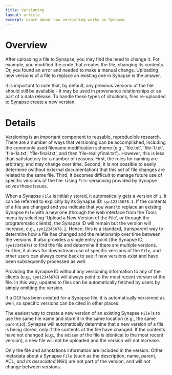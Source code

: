 ```yaml
---
title: Versioning
layout: article
excerpt: Learn about how versioning works on Synapse.
---
```


Overview
========

After uploading a file to Synapse, you may find the need to change it. For example, you modified the code that creates the file, changing its contents. Or, you found an error and needed to make a manual change. Uploading new versions of a file to replace an existing one in Synapse is the answer.

It is important to note that, by default, any previous versions of the file should still be available - it may be used in provenance relationships or as part of a data release. To handle these types of situations, files re-uploaded to Synapse create a new version.

Details
=======

Versioning is an important component to reusable, reproducible research. There are a number of ways that versioning can be accomplished, including the commonly used filename modification scheme (e.g., 'file.txt', 'file-1.txt', 'file-1a.txt', 'file-final.txt', and then 'file-reallyfinal.txt'). However, this is less than satisfactory for a number of reasons. First, the rules for naming are arbitrary, and may change over time. Second, it is not possible to easily determine (without external documentation) that this set of file changes are related to the same file. Third, it becomes difficult to manage future use of specific versions of the file. Using `File` versioning provided by Synapse solves these issues.

When a Synapse `File` is initially stored, it automatically gets a version of `1`. It can be referred to explicitly by its Synapse ID: `syn12345678.1`. If the contents of a file are changed and you indicate that you want to replace an existing Synapse `File` with a new one (through the web interface from the Tools menu by selecting 'Upload a New Version of the File', or through the programmatic clients), the Synapse ID will remain but the version will increase, e.g., `syn12345678.2`. Hence, this is a standard, transparent way to determine how a file has changed and the relationship over time between the versions. It also provides a single entry point (the Synapse ID, `syn12345678`) to find the file and determine if there are multiple versions. Further, it allows for downstream use of specific versions of the `File`, and other users can always come back to see if new versions exist and have been subsequently processed as well.

Providing the Synapse ID without any versioning information to any of the clients (e.g., `syn12345678`) will always point to the most recent version of the file. In this way, updates to files can be automatically fetched by users by simply omitting the version.

If a DOI has been created for a Synapse file, it is automatically versioned as well, so specific versions can be cited in other places.

The easiest way to create a new version of an existing Synapse `File` is to use the same file name and store it in the same location (e.g., the same `parentId`). Synapse will automatically determine that a new version of a file is being stored, only if the contents of the file have changed. If the contents have not changed (e.g., the `md5sum` of the file is identical to the most recent version), a new file will not be uploaded and the version will not increase.

Only the file and annotations information are included in the version. Other metadata about a Synapse `File` (such as the description, name, parent, ACL, *and its associated Wiki*) are not part of the version, and will not change between versions.
